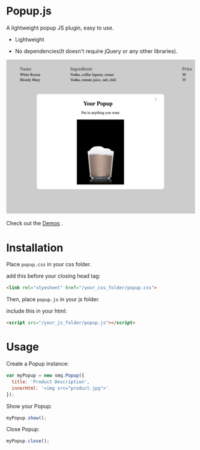 # Popup.js

A lightweight popup JS plugin, easy to use.

* Lightweight

* No dependencies(It doesn't require jQuery or any other libraries).

![](https://github.com/LisaSound/Popup/blob/screenshots/readme_digest/example_screenshot.png)

Check out the [Demos](https://github.com/LisaSound/Popup/tree/master/examples) .


# Installation
Place `popup.css` in your css folder.

add this before your closing head tag:

```html
<link rel="styesheet" href="/your_css_folder/popup.css">
```

Then, place `popup.js` in your js folder.

include this in your html:

```html
<script src="/your_js_folder/popup.js"></script>
```

# Usage

Create a Popup instance:

```javascript
var myPopup = new smq.Popup({
  title: 'Product Description',
  innerHtml: '<img src="product.jpg">'
});
```

Show your Popup:

```javascript
myPopup.show();
```

Close Popup:

```javascript
myPopup.close();
```
